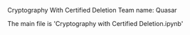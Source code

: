 Cryptography With Certified Deletion
Team name: Quasar

The main file is 'Cryptography with Certified Deletion.ipynb'

